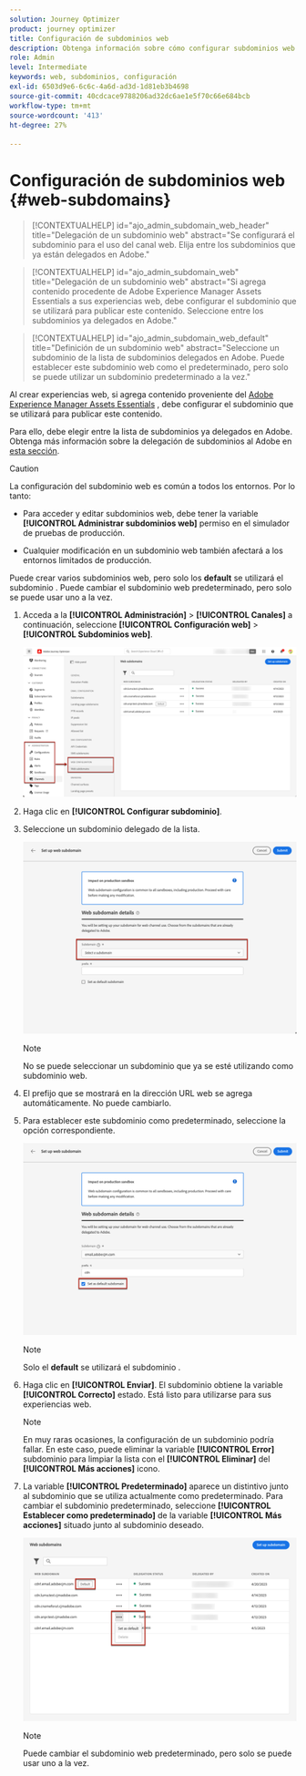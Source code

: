 ```yaml
---
solution: Journey Optimizer
product: journey optimizer
title: Configuración de subdominios web
description: Obtenga información sobre cómo configurar subdominios web con Journey Optimizer
role: Admin
level: Intermediate
keywords: web, subdominios, configuración
exl-id: 6503d9e6-6c6c-4a6d-ad3d-1d81eb3b4698
source-git-commit: 40cdcace9788206ad32dc6ae1e5f70c66e684bcb
workflow-type: tm+mt
source-wordcount: '413'
ht-degree: 27%

---
```


# Configuración de subdominios web {#web-subdomains}

>[!CONTEXTUALHELP]
>id="ajo_admin_subdomain_web_header"
>title="Delegación de un subdominio web"
>abstract="Se configurará el subdominio para el uso del canal web. Elija entre los subdominios que ya están delegados en Adobe."

>[!CONTEXTUALHELP]
>id="ajo_admin_subdomain_web"
>title="Delegación de un subdominio web"
>abstract="Si agrega contenido procedente de Adobe Experience Manager Assets Essentials a sus experiencias web, debe configurar el subdominio que se utilizará para publicar este contenido. Seleccione entre los subdominios ya delegados en Adobe."

>[!CONTEXTUALHELP]
>id="ajo_admin_subdomain_web_default"
>title="Definición de un subdominio web"
>abstract="Seleccione un subdominio de la lista de subdominios delegados en Adobe. Puede establecer este subdominio web como el predeterminado, pero solo se puede utilizar un subdominio predeterminado a la vez."

Al crear experiencias web, si agrega contenido proveniente del [Adobe Experience Manager Assets Essentials](../email/assets-essentials.md) , debe configurar el subdominio que se utilizará para publicar este contenido.

Para ello, debe elegir entre la lista de subdominios ya delegados en Adobe. Obtenga más información sobre la delegación de subdominios al Adobe en [esta sección](../configuration/delegate-subdomain.md).

>[!CAUTION]
>
>La configuración del subdominio web es común a todos los entornos. Por lo tanto:
>
>* Para acceder y editar subdominios web, debe tener la variable **[!UICONTROL Administrar subdominios web]** permiso en el simulador de pruebas de producción.
>
> * Cualquier modificación en un subdominio web también afectará a los entornos limitados de producción.


Puede crear varios subdominios web, pero solo los **default** se utilizará el subdominio . Puede cambiar el subdominio web predeterminado, pero solo se puede usar uno a la vez.

1. Acceda a la **[!UICONTROL Administración]** > **[!UICONTROL Canales]** a continuación, seleccione **[!UICONTROL Configuración web]** > **[!UICONTROL Subdominios web]**.

   ![](assets/web-access-subdomains.png)

1. Haga clic en **[!UICONTROL Configurar subdominio]**.

1. Seleccione un subdominio delegado de la lista.

   ![](assets/web-subdomain-details.png)

   >[!NOTE]
   >
   >No se puede seleccionar un subdominio que ya se esté utilizando como subdominio web.

1. El prefijo que se mostrará en la dirección URL web se agrega automáticamente. No puede cambiarlo.

1. Para establecer este subdominio como predeterminado, seleccione la opción correspondiente.

   ![](assets/web-subdomain-details-default.png)

   >[!NOTE]
   >
   >Solo el **default** se utilizará el subdominio .

1. Haga clic en **[!UICONTROL Enviar]**. El subdominio obtiene la variable **[!UICONTROL Correcto]** estado. Está listo para utilizarse para sus experiencias web.

   >[!NOTE]
   >
   >En muy raras ocasiones, la configuración de un subdominio podría fallar. En este caso, puede eliminar la variable **[!UICONTROL Error]** subdominio para limpiar la lista con el **[!UICONTROL Eliminar]** del **[!UICONTROL Más acciones]** icono.

1. La variable **[!UICONTROL Predeterminado]** aparece un distintivo junto al subdominio que se utiliza actualmente como predeterminado. Para cambiar el subdominio predeterminado, seleccione **[!UICONTROL Establecer como predeterminado]** de la variable **[!UICONTROL Más acciones]** situado junto al subdominio deseado.

   ![](assets/web-subdomain-default.png)

   >[!NOTE]
   >
   >Puede cambiar el subdominio web predeterminado, pero solo se puede usar uno a la vez.

   <!--Only a subdomain with the **[!UICONTROL Success]** status can be set as default.

    You cannot delete a subdomain with the **[!UICONTROL Processing]** status.-->
